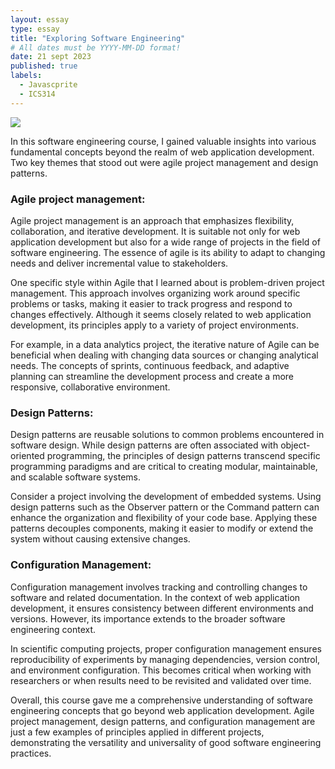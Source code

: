 ```yaml
---
layout: essay
type: essay
title: "Exploring Software Engineering"
# All dates must be YYYY-MM-DD format!
date: 21 sept 2023
published: true
labels:
  - Javascprite
  - ICS314
---
```

<img src = "https://www.icharts.net/wp-content/uploads/2019/02/Software-Engineer3.jpg">


In this software engineering course, I gained valuable insights into various fundamental concepts beyond the realm of web application development. Two key themes that stood out were agile project management and design patterns.

### Agile project management:

Agile project management is an approach that emphasizes flexibility, collaboration, and iterative development. It is suitable not only for web application development but also for a wide range of projects in the field of software engineering. The essence of agile is its ability to adapt to changing needs and deliver incremental value to stakeholders.

One specific style within Agile that I learned about is problem-driven project management. This approach involves organizing work around specific problems or tasks, making it easier to track progress and respond to changes effectively. Although it seems closely related to web application development, its principles apply to a variety of project environments.

For example, in a data analytics project, the iterative nature of Agile can be beneficial when dealing with changing data sources or changing analytical needs. The concepts of sprints, continuous feedback, and adaptive planning can streamline the development process and create a more responsive, collaborative environment.

### Design Patterns:

Design patterns are reusable solutions to common problems encountered in software design. While design patterns are often associated with object-oriented programming, the principles of design patterns transcend specific programming paradigms and are critical to creating modular, maintainable, and scalable software systems.

Consider a project involving the development of embedded systems. Using design patterns such as the Observer pattern or the Command pattern can enhance the organization and flexibility of your code base. Applying these patterns decouples components, making it easier to modify or extend the system without causing extensive changes.

### Configuration Management:

Configuration management involves tracking and controlling changes to software and related documentation. In the context of web application development, it ensures consistency between different environments and versions. However, its importance extends to the broader software engineering context.

In scientific computing projects, proper configuration management ensures reproducibility of experiments by managing dependencies, version control, and environment configuration. This becomes critical when working with researchers or when results need to be revisited and validated over time.

Overall, this course gave me a comprehensive understanding of software engineering concepts that go beyond web application development. Agile project management, design patterns, and configuration management are just a few examples of principles applied in different projects, demonstrating the versatility and universality of good software engineering practices.
